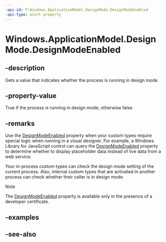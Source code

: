 ----api-id: P:Windows.ApplicationModel.DesignMode.DesignModeEnabled
-api-type: winrt property
---<!-- Property syntaxpublic bool DesignModeEnabled { get; }--># Windows.ApplicationModel.DesignMode.DesignModeEnabled## -descriptionGets a value that indicates whether the process is running in design mode.## -property-valueTrue if the process is running in design mode; otherwise false.## -remarksUse the [DesignModeEnabled](designmode_designmodeenabled.md) property when your custom types require special logic when running in a visual designer. For example, a Windows Library for JavaScript control can query the [DesignModeEnabled](designmode_designmodeenabled.md) property to determine whether to display placeholder data instead of live data from a web service.Your in-process custom types can check the design mode setting of the current process. Also, internal custom types that are activated in another process can check whether their caller is in design mode.> [!NOTE]> The [DesignModeEnabled](designmode_designmodeenabled.md) property is available only in the presence of a developer certificate.## -examples## -see-also
